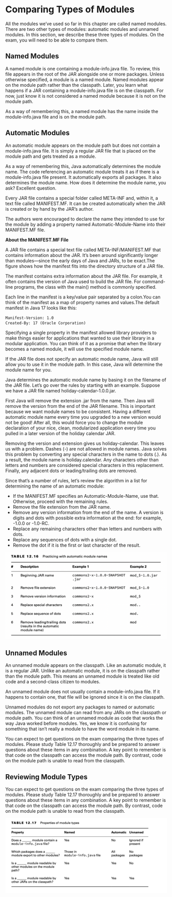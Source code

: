 # Comparing Types of Modules

All the modules we’ve used so far in this chapter are called named modules. There are two other types of modules:
automatic modules and unnamed modules. In this section, we describe these three types of modules. On the exam, you
will need to be able to compare them.

## Named Modules

A named module is one containing a module-info.java file. To review, this file appears in the root of the JAR alongside
one or more packages. Unless otherwise specified, a module is a named module. Named modules appear on the module path
rather than the classpath. Later, you learn what happens if a JAR containing a module-info.java file is on the
classpath. For now, just know it is not considered a named module because it is not on the module path.

As a way of remembering this, a named module has the name inside the module-info.java file and is on the module path.

## Automatic Modules

An automatic module appears on the module path but does not contain a module-info.java file. It is simply a regular JAR
file that is placed on the module path and gets treated as a module.

As a way of remembering this, Java automatically determines the module name. The code referencing an automatic module
treats it as if there is a module-info.java file present. It automatically exports all packages. It also determines the
module name. How does it determine the module name, you ask? Excellent question.

Every JAR file contains a special folder called META-INF and, within it, a text file called MANIFEST.MF. It can be
created automatically when the JAR is created or by hand by the JAR’s author.

The authors were encouraged to declare the name they intended to use for the module by adding a property named
Automatic-Module-Name into their MANIFEST.MF file.

**About the MANIFEST.MF File**

A JAR file contains a special text file called META-INF/MANIFEST.MF that contains information about the JAR. It’s been
around significantly longer than modules—since the early days of Java and JARs, to be exact.The figure shows how the
manifest fits into the directory structure of a JAR file.

The manifest contains extra information about the JAR file. For example, it often contains the version of Java used to
build the JAR file. For command-line programs, the class with the main() method is commonly specified.

Each line in the manifest is a key/value pair separated by a colon.You can think of the manifest as a map of property
names and values.The default manifest in Java 17 looks like this:

    Manifest-Version: 1.0
    Created-By: 17 (Oracle Corporation)

Specifying a single property in the manifest allowed library providers to make things easier for applications that
wanted to use their library in a modular application. You can think of it as a promise that when the library becomes a
named module, it will use the specified module name.

If the JAR file does not specify an automatic module name, Java will still allow you to use it in the module path. In
this case, Java will determine the module name for you.

Java determines the automatic module name by basing it on the filename of the JAR file. Let’s go over the rules by
starting with an example. Suppose we have a JAR file named holiday-calendar-1.0.0.jar.

First Java will remove the extension .jar from the name. Then Java will remove the version from the end of the JAR
filename. This is important because we want module names to be consistent. Having a different automatic module name
every time you upgraded to a new version would not be good! After all, this would force you to change the module
declaration of your nice, clean, modularized application every time you pulled in a later version of the holiday
calendar JAR.

Removing the version and extension gives us holiday-calendar. This leaves us with a problem. Dashes (-) are not allowed
in module names. Java solves this problem by converting any special characters in the name to dots (.). As a result, the
module name is holiday.calendar. Any characters other than letters and numbers are considered special characters in this
replacement. Finally, any adjacent dots or leading/trailing dots are removed.

Since that’s a number of rules, let’s review the algorithm in a list for determining the name of an automatic module:

- If the MANIFEST.MF specifies an Automatic-Module-Name, use that. Otherwise, proceed with the remaining rules.
- Remove the file extension from the JAR name.
- Remove any version information from the end of the name. A version is digits and dots with possible extra information
  at the end: for example, -1.0.0 or -1.0-RC.
- Replace any remaining characters other than letters and numbers with dots.
- Replace any sequences of dots with a single dot.
- Remove the dot if it is the first or last character of the result.

![](comparingtypesofmodules/Practicing-with-automatic-module-names.png)

## Unnamed Modules

An unnamed module appears on the classpath. Like an automatic module, it is a regular JAR. Unlike an automatic module,
it is on the classpath rather than the module path. This means an unnamed module is treated like old code and a
second-class citizen to modules.

An unnamed module does not usually contain a module-info.java file. If it happens to contain one, that file will be
ignored since it is on the classpath.

Unnamed modules do not export any packages to named or automatic modules. The unnamed module can read from any JARs on
the classpath or module path. You can think of an unnamed module as code that works the way Java worked before modules.
Yes, we know it is confusing for something that isn’t really a module to have the word module in its name.

You can expect to get questions on the exam comparing the three types of modules. Please study Table 12.17 thoroughly
and be prepared to answer questions about these items in any combination. A key point to remember is that code on the
classpath can access the module path. By contrast, code on the module path is unable to read from the classpath.

## Reviewing Module Types

You can expect to get questions on the exam comparing the three types of modules. Please study Table 12.17 thoroughly
and be prepared to answer questions about these items in any combination. A key point to remember is that code on the
classpath can access the module path. By contrast, code on the module path is unable to read from the classpath.

![](comparingtypesofmodules/Properties-of-module-types.png)

